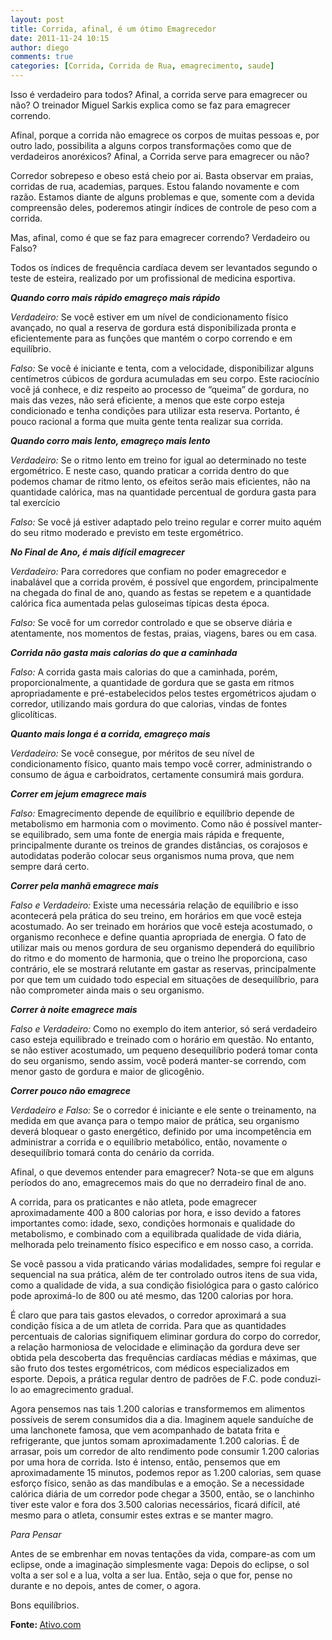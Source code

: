```yaml
---
layout: post
title: Corrida, afinal, é um ótimo Emagrecedor
date: 2011-11-24 10:15
author: diego
comments: true
categories: [Corrida, Corrida de Rua, emagrecimento, saude]
---
```

Isso é verdadeiro para todos? Afinal, a corrida serve para emagrecer ou não? O treinador Miguel Sarkis explica como se faz para emagrecer correndo.

Afinal, porque a corrida não emagrece os corpos de muitas pessoas e, por outro lado, possibilita a alguns corpos transformações como que de verdadeiros anoréxicos? Afinal, a Corrida serve para emagrecer ou não?

Corredor sobrepeso e obeso está cheio por ai. Basta observar em praias, corridas de rua, academias, parques. Estou falando novamente e com razão. Estamos diante de alguns problemas e que, somente com a devida compreensão deles, poderemos atingir índices de controle de peso com a corrida.

Mas, afinal, como é que se faz para emagrecer correndo? Verdadeiro ou Falso?

Todos os índices de frequência cardíaca devem ser levantados segundo o teste de esteira, realizado por um profissional de medicina esportiva.

<em><strong>Quando corro mais rápido emagreço mais rápido</strong></em>

<em>Verdadeiro:</em> Se você estiver em um nível de condicionamento físico avançado, no qual a reserva de gordura está disponibilizada pronta e eficientemente para as funções que mantém o corpo correndo e em equilíbrio.

<em>Falso:</em> Se você é iniciante e tenta, com a velocidade, disponibilizar alguns centímetros cúbicos de gordura acumuladas em seu corpo. Este raciocínio você já conhece, e diz respeito ao processo de “queima” de gordura, no mais das vezes, não será eficiente, a menos que este corpo esteja condicionado e tenha condições para utilizar esta reserva. Portanto, é pouco racional a forma que muita gente tenta realizar sua corrida.

<em><strong>Quando corro mais lento, emagreço mais lento</strong></em>

<em>Verdadeiro:</em> Se o ritmo lento em treino for igual ao determinado no teste ergométrico. E neste caso, quando praticar a corrida dentro do que podemos chamar de ritmo lento, os efeitos serão mais eficientes, não na quantidade calórica, mas na quantidade percentual de gordura gasta para tal exercício

<em>Falso:</em> Se você já estiver adaptado pelo treino regular e correr muito aquém do seu ritmo moderado e previsto em teste ergométrico.

<em><strong>No Final de Ano, é mais difícil emagrecer</strong></em>

<em>Verdadeiro:</em> Para corredores que confiam no poder emagrecedor e inabalável que a corrida provém, é possível que engordem, principalmente na chegada do final de ano, quando as festas se repetem e a quantidade calórica fica aumentada pelas guloseimas típicas desta época.

<em>Falso:</em> Se você for um corredor controlado e que se observe diária e atentamente, nos momentos de festas, praias, viagens, bares ou em casa.

<em><strong>Corrida não gasta mais calorias do que a caminhada</strong></em>

<em>Falso:</em> A corrida gasta mais calorias do que a caminhada, porém, proporcionalmente, a quantidade de gordura que se gasta em ritmos apropriadamente e pré-estabelecidos pelos testes ergométricos ajudam o corredor, utilizando mais gordura do que calorias, vindas de fontes glicolíticas.

<em><strong>Quanto mais longa é a corrida, emagreço mais</strong></em>

<em>Verdadeiro:</em> Se você consegue, por méritos de seu nível de condicionamento físico, quanto mais tempo você correr, administrando o consumo de água e carboidratos, certamente consumirá mais gordura.

<em><strong>Correr em jejum emagrece mais</strong></em>

<em>Falso:</em> Emagrecimento depende de equilíbrio e equilíbrio depende de metabolismo em harmonia com o movimento. Como não é possível manter-se equilibrado, sem uma fonte de energia mais rápida e frequente, principalmente durante os treinos de grandes distâncias, os corajosos e autodidatas poderão colocar seus organismos numa prova, que nem sempre dará certo.

<em><strong>Correr pela manhã emagrece mais</strong></em>

<em>Falso e Verdadeiro:</em> Existe uma necessária relação de equilíbrio e isso acontecerá pela prática do seu treino, em horários em que você esteja acostumado. Ao ser treinado em horários que você esteja acostumado, o organismo reconhece e define quantia apropriada de energia. O fato de utilizar mais ou menos gordura de seu organismo dependerá do equilíbrio do ritmo e do momento de harmonia, que o treino lhe proporciona, caso contrário, ele se mostrará relutante em gastar as reservas, principalmente por que tem um cuidado todo especial em situações de desequilíbrio, para não comprometer ainda mais o seu organismo.

<em><strong>Correr à noite emagrece mais</strong></em>

<em>Falso e Verdadeiro:</em> Como no exemplo do item anterior, só será verdadeiro caso esteja equilibrado e treinado com o horário em questão. No entanto, se não estiver acostumado, um pequeno desequilíbrio poderá tomar conta do seu organismo, sendo assim, você poderá manter-se correndo, com menor gasto de gordura e maior de glicogênio.

<em><strong>Correr pouco não emagrece</strong></em>

<em>Verdadeiro e Falso:</em> Se o corredor é iniciante e ele sente o treinamento, na medida em que avança para o tempo maior de prática, seu organismo deverá bloquear o gasto energético, definido por uma incompetência em administrar a corrida e o equilíbrio metabólico, então, novamente o desequilíbrio tomará conta do cenário da corrida.

Afinal, o que devemos entender para emagrecer? Nota-se que em alguns períodos do ano, emagrecemos mais do que no derradeiro final de ano.

A corrida, para os praticantes e não atleta, pode emagrecer aproximadamente 400 a 800 calorias por hora, e isso devido a fatores importantes como: idade, sexo, condições hormonais e qualidade do metabolismo, e combinado com a equilibrada qualidade de vida diária, melhorada pelo treinamento físico especifico e em nosso caso, a corrida.

Se você passou a vida praticando várias modalidades, sempre foi regular e sequencial na sua prática, além de ter controlado outros itens de sua vida, como a qualidade de vida, a sua condição fisiológica para o gasto calórico pode aproximá-lo de 800 ou até mesmo, das 1200 calorias por hora.

É claro que para tais gastos elevados, o corredor aproximará a sua condição física a de um atleta de corrida. Para que as quantidades percentuais de calorias signifiquem eliminar gordura do corpo do corredor, a relação harmoniosa de velocidade e eliminação da gordura deve ser obtida pela descoberta das frequências cardíacas médias e máximas, que são fruto dos testes ergométricos, com médicos especializados em esporte. Depois, a prática regular dentro de padrões de F.C. pode conduzi-lo ao emagrecimento gradual.

Agora pensemos nas tais 1.200 calorias e transformemos em alimentos possíveis de serem consumidos dia a dia. Imaginem aquele sanduíche de uma lanchonete famosa, que vem acompanhado de batata frita e refrigerante, que juntos somam aproximadamente 1.200 calorias. É de arrasar, pois um corredor de alto rendimento pode consumir 1.200 calorias por uma hora de corrida. Isto é intenso, então, pensemos que em aproximadamente 15 minutos, podemos repor as 1.200 calorias, sem quase esforço físico, senão as das mandíbulas e a emoção. Se a necessidade calórica diária de um corredor pode chegar a 3500, então, se o lanchinho tiver este valor e fora dos 3.500 calorias necessários, ficará difícil, até mesmo para o atleta, consumir estes extras e se manter magro.

<em>Para Pensar</em>

Antes de se embrenhar em novas tentações da vida, compare-as com um eclipse, onde a imaginação simplesmente vaga: Depois do eclipse, o sol volta a ser sol e a lua, volta a ser lua. Então, seja o que for, pense no durante e no depois, antes de comer, o agora.

Bons equilíbrios.

<strong>Fonte: </strong><a href="http://www.ativo.com/Esportes/Pages/CorridaSempreEmagrece.aspx" target="_blank">Ativo.com</a>
